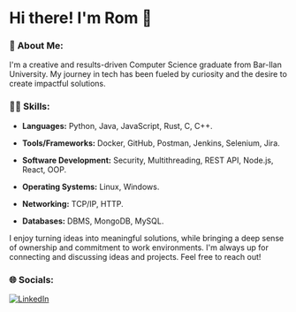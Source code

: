 
# Hi there! I'm Rom 👋

### 💫 **About Me:**

I'm a creative and results-driven Computer Science graduate from Bar-Ilan University. My journey in tech has been fueled by curiosity and the desire to create impactful solutions.

### 👨‍💻 **Skills:**

- **Languages:** Python, Java, JavaScript, Rust, C, C++.

- **Tools/Frameworks:** Docker, GitHub, Postman, Jenkins, Selenium, Jira.

- **Software Development:** Security, Multithreading, REST API, Node.js, React, OOP.

- **Operating Systems:**  Linux, Windows.

- **Networking:** TCP/IP, HTTP.

- **Databases:** DBMS, MongoDB, MySQL.
 
I enjoy turning ideas into meaningful solutions, while bringing a deep sense of ownership and commitment to work environments. I'm always up for connecting and discussing ideas and projects. Feel free to reach out!

### 🌐 **Socials:**
[![LinkedIn](https://img.shields.io/badge/LinkedIn-0077B5?style=flat&logo=linkedin&logoColor=white)](https://www.linkedin.com/in/rom-green)

